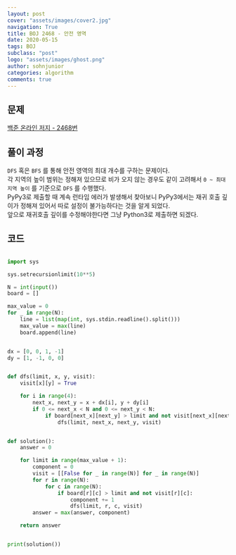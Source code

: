 ```yaml
---
layout: post
cover: "assets/images/cover2.jpg"
navigation: True
title: BOJ 2468 - 안전 영역
date: 2020-05-15
tags: BOJ
subclass: "post"
logo: "assets/images/ghost.png"
author: sohnjunior
categories: algorithm
comments: true
---
```


## 문제

[백준 온라인 저지 - 2468번](https://www.acmicpc.net/problem/2468)

## 풀이 과정

`DFS` 혹은 `BFS` 를 통해 안전 영역의 최대 개수를 구하는 문제이다. <br>
각 지역의 높이 범위는 정해져 있으므로 비가 오지 않는 경우도 같이 고려해서 `0 ~ 최대 지역 높이` 를 기준으로 `DFS` 를 수행했다. <br>
PyPy3로 제출할 때 계속 런타임 에러가 발생해서 찾아보니 PyPy3에서는 재귀 호출 깊이가 정해져 있어서 따로 설정이 불가능하다는 것을 알게 되었다. <br>
앞으로 재귀호출 깊이를 수정해야한다면 그냥 Python3로 제출하면 되겠다. <br>

## 코드

```python

import sys

sys.setrecursionlimit(10**5)

N = int(input())
board = []

max_value = 0
for _ in range(N):
    line = list(map(int, sys.stdin.readline().split()))
    max_value = max(line)
    board.append(line)


dx = [0, 0, 1, -1]
dy = [1, -1, 0, 0]


def dfs(limit, x, y, visit):
    visit[x][y] = True

    for i in range(4):
        next_x, next_y = x + dx[i], y + dy[i]
        if 0 <= next_x < N and 0 <= next_y < N:
            if board[next_x][next_y] > limit and not visit[next_x][next_y]:
                dfs(limit, next_x, next_y, visit)


def solution():
    answer = 0

    for limit in range(max_value + 1):
        component = 0
        visit = [[False for _ in range(N)] for _ in range(N)]
        for r in range(N):
            for c in range(N):
                if board[r][c] > limit and not visit[r][c]:
                    component += 1
                    dfs(limit, r, c, visit)
        answer = max(answer, component)

    return answer


print(solution())

```
